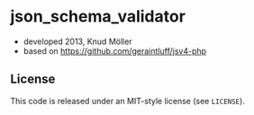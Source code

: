 json_schema_validator
=====================

* developed 2013, Knud Möller
* based on https://github.com/geraintluff/jsv4-php

## License

This code is released under an MIT-style license (see `LICENSE`).